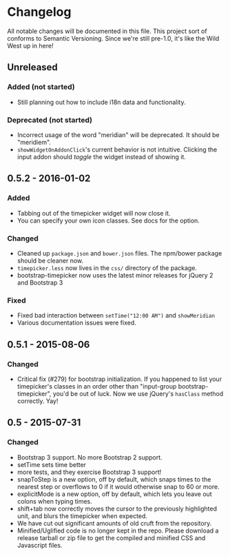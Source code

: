 # Changelog

All notable changes will be documented in this file.  This project
sort of conforms to Semantic Versioning. Since we're still pre-1.0,
it's like the Wild West up in here!

## Unreleased
### Added (not started)
- Still planning out how to include i18n data and functionality.

### Deprecated (not started)
- Incorrect usage of the word "meridian" will be deprecated. It should
	be "meridiem".
- `showWidgetOnAddonClick`'s current behavior is not intuitive. Clicking
	the input addon should _toggle_ the widget instead of showing it.

## 0.5.2 - 2016-01-02
### Added
- Tabbing out of the timepicker widget will now close it.
- You can specify your own icon classes. See docs for the option.

### Changed
- Cleaned up `package.json` and `bower.json` files. The npm/bower package
	should be cleaner now.
- `timepicker.less` now lives in the `css/` directory of the package.
- bootstrap-timepicker now uses the latest minor releases for jQuery 2 and
	Bootstrap 3

### Fixed
- Fixed bad interaction between `setTime("12:00 AM")` and `showMeridian`
- Various documentation issues were fixed.

## 0.5.1 - 2015-08-06
### Changed
- Critical fix (#279) for bootstrap initialization. If you happened to
	list your timepicker's classes in an order other than "input-group
	bootstrap-timepicker", you'd be out of luck. Now we use jQuery's
	`hasClass` method correctly. Yay!

## 0.5 - 2015-07-31
### Changed
- Bootstrap 3 support. No more Bootstrap 2 support.
- setTime sets time better
- more tests, and they exercise Bootstrap 3 support!
- snapToStep is a new option, off by default, which snaps times to the
	nearest step or overflows to 0 if it would otherwise snap to 60 or
	more.
- explicitMode is a new option, off by default, which lets you leave
	out colons when typing times.
- shift+tab now correctly moves the cursor to the previously
	highlighted unit, and blurs the timepicker when expected.
- We have cut out significant amounts of old cruft from the
	repository.
- Minified/Uglified code is no longer kept in the repo. Please
	download a release tarball or zip file to get the compiled and
	minified CSS and Javascript files.
